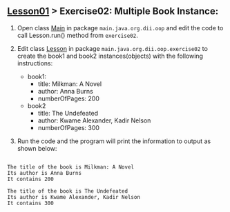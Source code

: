 ## [Lesson01](../readme.md) > Exercise02: Multiple Book Instance:

1. Open class [Main](../app/src/main/java/org/dii/oop/Main.java) in package `main.java.org.dii.oop` and edit the code to call Lesson.run() method from `exercise02`.
  

2. Edit class [Lesson](../app/src/main/java/org/dii/oop/exercise02/Lesson.java) in package `main.java.org.dii.oop.exercise02` to create the book1 and book2 instances(objects) with the following instructions:
    - book1:
        - title: Milkman: A Novel
        - author: Anna Burns
        - numberOfPages: 200
    - book2
        - title: The Undefeated
        - author: Kwame Alexander, Kadir Nelson
        - numberOfPages: 300


3. Run the code and the program will print the information to output as shown below:
```

The title of the book is Milkman: A Novel
Its author is Anna Burns
It contains 200

The title of the book is The Undefeated
Its author is Kwame Alexander, Kadir Nelson
It contains 300
```
